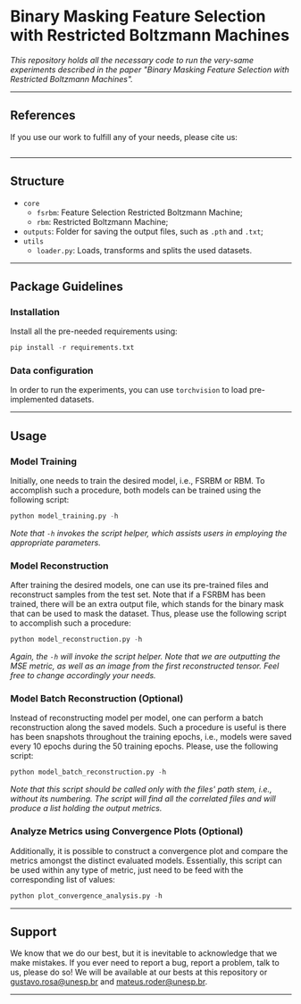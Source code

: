 # Binary Masking Feature Selection with Restricted Boltzmann Machines

*This repository holds all the necessary code to run the very-same experiments described in the paper "Binary Masking Feature Selection with Restricted Boltzmann Machines".*

---

## References

If you use our work to fulfill any of your needs, please cite us:

```
```

---

## Structure

 * `core`
   * `fsrbm`: Feature Selection Restricted Boltzmann Machine;
   * `rbm`: Restricted Boltzmann Machine;
 * `outputs`: Folder for saving the output files, such as `.pth` and `.txt`;
 * `utils`
   * `loader.py`: Loads, transforms and splits the used datasets.
   
---

## Package Guidelines

### Installation

Install all the pre-needed requirements using:

```Python
pip install -r requirements.txt
```

### Data configuration

In order to run the experiments, you can use `torchvision` to load pre-implemented datasets.

---

## Usage

### Model Training

Initially, one needs to train the desired model, i.e., FSRBM or RBM. To accomplish such a procedure, both models can be trained using the following script:

```Python
python model_training.py -h
```

*Note that `-h` invokes the script helper, which assists users in employing the appropriate parameters.*

### Model Reconstruction

After training the desired models, one can use its pre-trained files and reconstruct samples from the test set. Note that if a FSRBM has been trained, there will be an extra output file, which stands for the binary mask that can be used to mask the dataset. Thus, please use the following script to accomplish such a procedure:

```Python
python model_reconstruction.py -h
```

*Again, the `-h` will invoke the script helper. Note that we are outputting the MSE metric, as well as an image from the first reconstructed tensor. Feel free to change accordingly your needs.*

### Model Batch Reconstruction (Optional)

Instead of reconstructing model per model, one can perform a batch reconstruction along the saved models. Such a procedure is useful is there has been snapshots throughout the training epochs, i.e., models were saved every 10 epochs during the 50 training epochs. Please, use the following script:

```Python
python model_batch_reconstruction.py -h
```

*Note that this script should be called only with the files' path stem, i.e., without its numbering. The script will find all the correlated files and will produce a list holding the output metrics.*

### Analyze Metrics using Convergence Plots (Optional)

Additionally, it is possible to construct a convergence plot and compare the metrics amongst the distinct evaluated models. Essentially, this script can be used within any type of metric, just need to be feed with the corresponding list of values:

```Python
python plot_convergence_analysis.py -h
```

---

## Support

We know that we do our best, but it is inevitable to acknowledge that we make mistakes. If you ever need to report a bug, report a problem, talk to us, please do so! We will be available at our bests at this repository or gustavo.rosa@unesp.br and mateus.roder@unesp.br.

---
